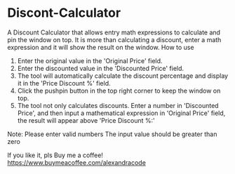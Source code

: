 # Discont-Calculator
A Discount Calculator that allows entry math expressions to calculate and pin the window on top. It is more than calculating a discount, enter a math expression and it will show the result on the window.
How to use
1. Enter the original value in the 'Original Price' field.
2. Enter the discounted value in the 'Discounted Price' field.
3. The tool will automatically calculate the discount percentage and display it in the 'Price Discount %' field.
4. Click the pushpin button in the top right corner to keep the window on top.
5. The tool not only calculates discounts. Enter a number in 'Discounted Price', and then input a mathematical expression in 'Original Price' field,  the result will appear above 'Price Discount %:'

Note:
Please enter valid numbers
The input value should be greater than zero


If you like it, pls Buy me a coffee!
https://www.buymeacoffee.com/alexandracode
